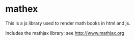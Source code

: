 mathex
=======
This is a js library used to render math books in html and js.

Includes the mathjax library: see http://www.mathjax.org
